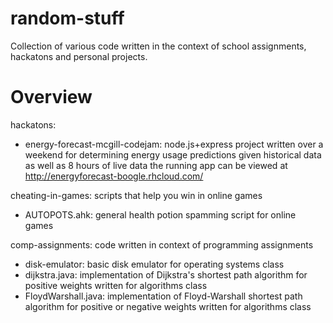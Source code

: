 random-stuff
============
Collection of various code written in the context of school assignments, hackatons and personal projects.

Overview
========
hackatons:
*	energy-forecast-mcgill-codejam: node.js+express project written over a weekend for determining energy usage predictions given historical data as well as 8 hours of live data
	the running app can be viewed at http://energyforecast-boogle.rhcloud.com/

cheating-in-games: scripts that help you win in online games
*	AUTOPOTS.ahk: general health potion spamming script for online games
	
comp-assignments: code written in context of programming assignments
*	disk-emulator: basic disk emulator for operating systems class
*	dijkstra.java: implementation of Dijkstra's shortest path algorithm for positive weights written for algorithms class
*	FloydWarshall.java: implementation of Floyd-Warshall shortest path algorithm for positive or negative weights written for algorithms class
